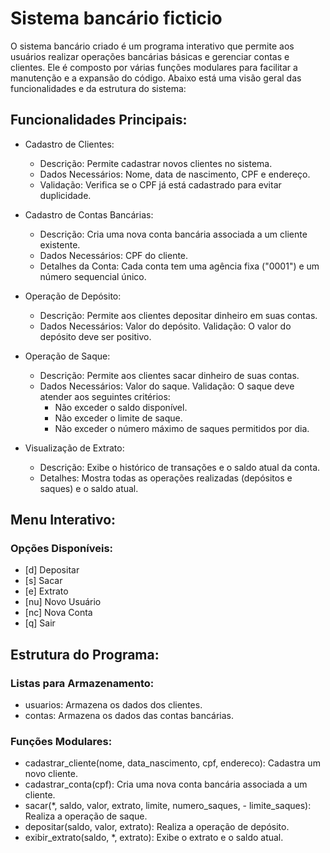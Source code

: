 # Sistema bancário ficticio

O sistema bancário criado é um programa interativo que permite aos usuários realizar operações bancárias básicas e gerenciar contas e clientes. Ele é composto por várias funções modulares para facilitar a manutenção e a expansão do código. Abaixo está uma visão geral das funcionalidades e da estrutura do sistema:

## Funcionalidades Principais:
- Cadastro de Clientes:

  - Descrição: Permite cadastrar novos clientes no sistema.
  - Dados Necessários: Nome, data de nascimento, CPF e endereço.
  - Validação: Verifica se o CPF já está cadastrado para evitar duplicidade.
- Cadastro de Contas Bancárias:

  - Descrição: Cria uma nova conta bancária associada a um cliente existente.
  - Dados Necessários: CPF do cliente.
  - Detalhes da Conta: Cada conta tem uma agência fixa ("0001") e um número sequencial único.
- Operação de Depósito:

  - Descrição: Permite aos clientes depositar dinheiro em suas contas.
  - Dados Necessários: Valor do depósito.
Validação: O valor do depósito deve ser positivo.
- Operação de Saque:

  - Descrição: Permite aos clientes sacar dinheiro de suas contas.
  - Dados Necessários: Valor do saque.
Validação: O saque deve atender aos seguintes critérios:
    - Não exceder o saldo disponível.
    - Não exceder o limite de saque.
    - Não exceder o número máximo de saques permitidos por dia.
- Visualização de Extrato:

  - Descrição: Exibe o histórico de transações e o saldo atual da conta.
  - Detalhes: Mostra todas as operações realizadas (depósitos e saques) e o saldo atual.
## Menu Interativo:

### Opções Disponíveis:
- [d] Depositar
- [s] Sacar
- [e] Extrato
- [nu] Novo Usuário
- [nc] Nova Conta
- [q] Sair
## Estrutura do Programa:
### Listas para Armazenamento:

- usuarios: Armazena os dados dos clientes.
- contas: Armazena os dados das contas bancárias.
### Funções Modulares:

- cadastrar_cliente(nome, data_nascimento, cpf, endereco): Cadastra um novo cliente.
- cadastrar_conta(cpf): Cria uma nova conta bancária associada a um cliente.
- sacar(*, saldo, valor, extrato, limite, numero_saques, - limite_saques): Realiza a operação de saque.
- depositar(saldo, valor, extrato): Realiza a operação de depósito.
- exibir_extrato(saldo, *, extrato): Exibe o extrato e o saldo atual.
